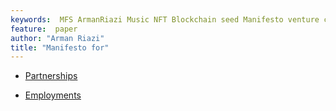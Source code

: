 ```yaml
---
keywords:  MFS ArmanRiazi Music NFT Blockchain seed Manifesto venture capital
feature:  paper
author: "Arman Riazi"
title: "Manifesto for"
---
```


- [Partnerships](manifesto_for_partnerships.md)

- [Employments](manifesto_for_employment.md)

